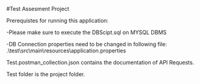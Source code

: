 #Test Assesment Project

Prerequistes for running this application:

-Please make sure to execute the DBScipt.sql on MYSQL DBMS

-DB Connection properties need to be changed in following file: .\test\src\main\resources\application.properties

Test.postman_collection.json contains the documentation of API Requests.

Test folder is the project folder.

